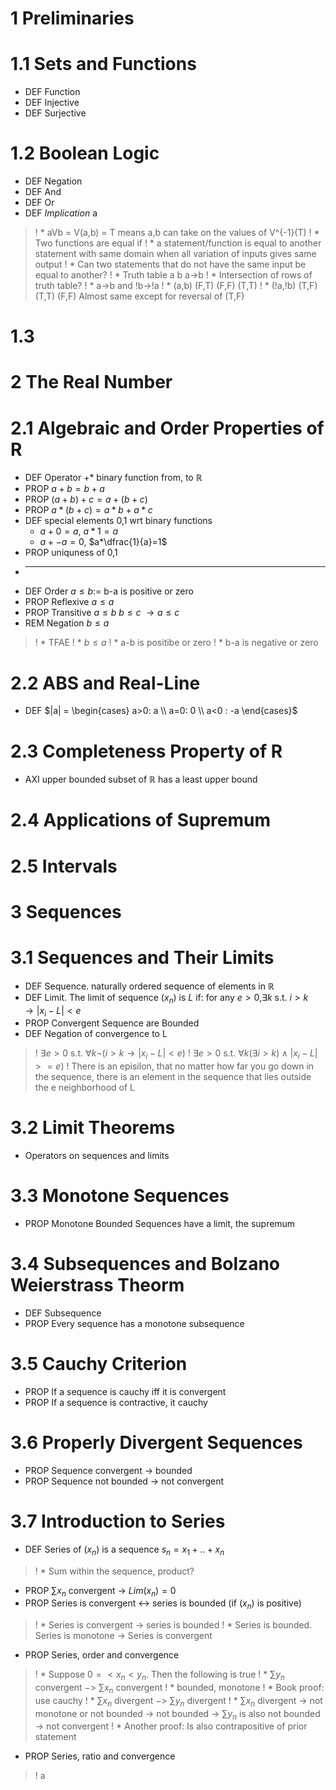 # 1 Preliminaries

# 1.1 Sets and Functions
* DEF Function
* DEF Injective
* DEF Surjective

# 1.2 Boolean Logic
* DEF Negation
* DEF And
* DEF Or
* DEF _Implication_ a
>! * aVb = V(a,b) = T means a,b can take on the values of V^{-1}(T)
>! * Two functions are equal if 
>! * a statement/function is equal to another statement with same domain when all variation of inputs gives same output
>!  * Can two statements that do not have the same input be equal to another?
>! * Truth table a b a->b
>! * Intersection of rows of truth table?
>! * a->b and !b->!a
>!   *   (a,b) (F,T) (F,F) (T,T)
>!   * (!a,!b) (T,F) (T,T) (F,F) Almost same except for reversal of (T,F)

# 1.3

# 2 The Real Number

# 2.1 Algebraic and Order Properties of R
* DEF Operator $+ *$ binary function from, to $\mathbb{R}$
* PROP $a+b = b+a$
* PROP $(a+b)+c = a+(b+c)$
* PROP $a*(b+c) = a*b + a*c$
* DEF special elements 0,1 wrt binary functions
  * $a+0=a$, $a*1=a$
  * $a+-a=0$, $a*\dfrac{1}{a}=1$
* PROP uniquness of 0,1
* ---
* DEF Order $a \leq b :=$ b-a is positive or zero 
* PROP Reflexive $a \leq a$
* PROP Transitive $a \leq b$ $b \leq c$ $\rightarrow a \leq c$
* REM Negation $b \leq a$
>! * TFAE
>! * $b \leq a$
>! * a-b is positibe or zero
>! * b-a is negative or zero

# 2.2 ABS and Real-Line
* DEF $|a| = \begin{cases} a>0: a \\ a=0: 0 \\ a<0 : -a  \end{cases}$

# 2.3 Completeness Property of R
* AXI upper bounded subset of $\mathbb{R}$ has a least upper bound

# 2.4 Applications of Supremum

# 2.5 Intervals

# 3 Sequences

# 3.1 Sequences and Their Limits
* DEF Sequence. naturally ordered sequence of elements in $\mathbb{R}$
* DEF Limit. The limit of sequence $(x_n)$ is $L$ if: for any $e>0$,$\exists k$ s.t. $i>k \rightarrow |x_i-L|<e$
* PROP Convergent Sequence are Bounded
* DEF Negation of convergence to L
>! $\exists e>0$ s.t. $\forall k \neg (i>k \rightarrow |x_i-L|<e)$
>! $\exists e>0$ s.t. $\forall k ( \exists i>k) \land |x_i-L|>=e )$
>! There is an episilon, that no matter how far you go down in the sequence, there is an element in the sequence that lies outside the e neighborhood of L

# 3.2 Limit Theorems
* Operators on sequences and limits

# 3.3 Monotone Sequences
* PROP Monotone Bounded Sequences have a limit, the supremum

# 3.4 Subsequences and Bolzano Weierstrass Theorm
* DEF Subsequence
* PROP Every sequence has a monotone subsequence

# 3.5 Cauchy Criterion
* PROP If a sequence is cauchy iff it is convergent
* PROP If a sequence is contractive, it cauchy

# 3.6 Properly Divergent Sequences
* PROP Sequence convergent -> bounded
* PROP Sequence not bounded -> not convergent

# 3.7 Introduction to Series
* DEF Series of $(x_n)$ is a sequence $s_n=x_1+..+x_n$
>! * Sum within the sequence, product?
* PROP $\sum{x_n}$ convergent $\rightarrow$ $Lim(x_n)=0$
* PROP Series is convergent <-> series is bounded (if $(x_n)$ is positive)
>! * Series is convergent -> series is bounded
>! * Series is bounded. Series is monotone -> Series is convergent
* PROP Series, order and convergence
>! * Suppose $0 =< x_n < y_n$. Then the following is true
>!  * $\sum{y_n}$ convergent $->$ $\sum{x_n}$ convergent
>!  * bounded, monotone
>!  * Book proof: use cauchy 
>! * $\sum{x_n}$ divergent $->$ $\sum{y_n}$ divergent
>!  * $\sum{x_n}$ divergent -> not monotone or not bounded -> not bounded -> $\sum{y_n}$ is also not bounded -> not convergent
>!  * Another proof: Is also contrapositive of prior statement
* PROP Series, ratio and convergence
>! a
